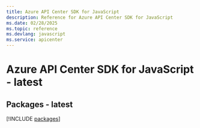 ```yaml
---
title: Azure API Center SDK for JavaScript
description: Reference for Azure API Center SDK for JavaScript
ms.date: 02/28/2025
ms.topic: reference
ms.devlang: javascript
ms.service: apicenter
---
```

# Azure API Center SDK for JavaScript - latest
## Packages - latest
[!INCLUDE [packages](api-center-index.md)]